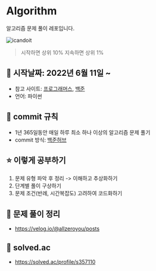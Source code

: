 # Algorithm
알고리즘 문제 풀이 레포입니다.

![icandoit](https://github.com/allzeroyou/Algorithm/assets/71822139/392756f4-cc47-4f82-8ff4-490d1206c8ca)

> 시작하면 상위 10% 지속하면 상위 1%

## 📅 시작날짜: 2022년 6월 11일 ~

- 참고 사이트: [프로그래머스](https://programmers.co.kr/learn/challenges), [백준](https://www.acmicpc.net/)
- 언어: 파이썬

## 💌 commit 규칙
  - 1년 365일동안 매일 하루 최소 하나 이상의 알고리즘 문제 풀기
  - commit 방식: [백준허브](chrome-extension://ccammcjdkpgjmcpijpahlehmapgmphmk/welcome.html)

## ⭐️ 이렇게 공부하기

 1. 문제 유형 파악 후 정리 -> 이해하고 추상화하기
 2. 단계별 풀이 구상하기
 3. 문제 조건(반례, 시간복잡도) 고려하여 코드화하기

## 📔 문제 풀이 정리
- https://velog.io/@allzeroyou/posts

## 🔫 solved.ac
- https://solved.ac/profile/s357110
